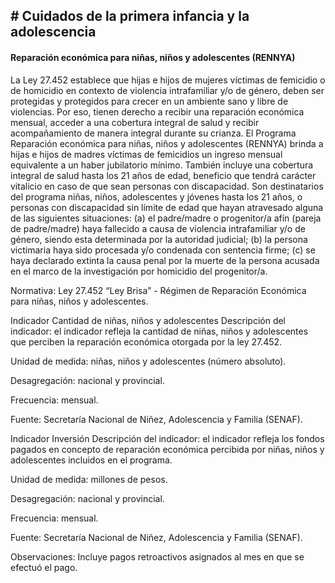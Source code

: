 ## # Cuidados de la primera infancia y la adolescencia

#### Reparación económica para niñas, niños y adolescentes (RENNYA) 

La Ley 27.452 establece que hijas e hijos de mujeres víctimas de femicidio o de homicidio en contexto de violencia intrafamiliar y/o de género, deben ser protegidas y protegidos para crecer en un ambiente sano y libre de violencias. Por eso, tienen derecho a recibir una reparación económica mensual, acceder a una cobertura integral de salud y recibir acompañamiento de manera integral durante su crianza. El Programa Reparación económica para niñas, niños y adolescentes (RENNYA) brinda a hijas e hijos de madres víctimas de femicidios un ingreso mensual equivalente a un haber jubilatorio mínimo. También incluye una cobertura integral de salud hasta los 21 años de edad, beneficio que tendrá carácter vitalicio en caso de que sean personas con discapacidad. Son destinatarios del programa niñas, niños, adolescentes y jóvenes hasta los 21 años, o personas con discapacidad sin límite de edad que hayan atravesado alguna de las siguientes situaciones: (a) el padre/madre o progenitor/a afín (pareja de padre/madre) haya fallecido a causa de violencia intrafamiliar y/o de género, siendo esta determinada por la autoridad judicial; (b) la persona victimaria haya sido procesada y/o condenada con sentencia firme; (c) se haya declarado extinta la causa penal por la muerte de la persona acusada en el marco de la investigación por homicidio del progenitor/a.

Normativa: Ley 27.452 “Ley Brisa” - Régimen de Reparación Económica para niñas, niños y adolescentes.

Indicador Cantidad de niñas, niños y adolescentes Descripción del indicador: el indicador refleja la cantidad de niñas, niños y adolescentes que perciben la reparación económica otorgada por la ley 27.452.

Unidad de medida: niñas, niños y adolescentes (número absoluto).

Desagregación: nacional y provincial.

Frecuencia: mensual.

Fuente: Secretaría Nacional de Niñez, Adolescencia y Familia (SENAF).

Indicador Inversión Descripción del indicador: el indicador refleja los fondos pagados en concepto de reparación económica percibida por niñas, niños y adolescentes incluidos en el programa.

Unidad de medida: millones de pesos.

Desagregación: nacional y provincial.

Frecuencia: mensual.

Fuente: Secretaría Nacional de Niñez, Adolescencia y Familia (SENAF).

Observaciones: Incluye pagos retroactivos asignados al mes en que se efectuó el pago.
